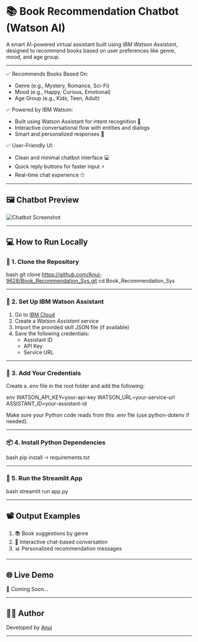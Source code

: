 # 📚 Book Recommendation Chatbot (Watson AI)

A smart AI-powered virtual assistant built using *IBM Watson Assistant*, designed to recommend books based on user preferences like genre, mood, and age group.

---

✅ Recommends Books Based On:

- Genre (e.g., Mystery, Romance, Sci-Fi)
- Mood (e.g., Happy, Curious, Emotional)
- Age Group (e.g., Kids, Teen, Adult)

✅ Powered by IBM Watson:

- Built using Watson Assistant for intent recognition 🧠
- Interactive conversational flow with entities and dialogs
- Smart and personalized responses 💬

✅ User-Friendly UI:

- Clean and minimal chatbot interface 💻
- Quick reply buttons for faster input ⚡
- Real-time chat experience ⏱

---

## 🖼 Chatbot Preview

![Chatbot Screenshot](https://drive.google.com/uc?export=view&id=1X-DKN1_mrweFrIbiGCFnQtVy57_t799R)

---

## 💻 How to Run Locally

### 🔧 1. Clone the Repository

bash
git clone https://github.com/Anuj-9628/Book_Recommendation_Sys.git
cd Book_Recommendation_Sys


---

### 🧰 2. Set Up IBM Watson Assistant

1. Go to [IBM Cloud](https://cloud.ibm.com/)
2. Create a *Watson Assistant* service
3. Import the provided skill JSON file (if available)
4. Save the following credentials:
   - Assistant ID
   - API Key
   - Service URL

---

### 📝 3. Add Your Credentials

Create a .env file in the root folder and add the following:

env
WATSON_API_KEY=your-api-key
WATSON_URL=your-service-url
ASSISTANT_ID=your-assistant-id


Make sure your Python code reads from this .env file (use python-dotenv if needed).

---

### 📦 4. Install Python Dependencies

bash
pip install -r requirements.txt


---

### 🚀 5. Run the Streamlit App

bash
streamlit run app.py


---

## 📽 Output Examples

1. 📚 Book suggestions by genre  
2. 🤖 Interactive chat-based conversation  
3. 📊 Personalized recommendation messages  

---

## 🌐 Live Demo

🔗 Coming Soon...

---

## 🧑‍💻 Author

Developed by [Anuj](https://github.com/Anuj-9628)

---
